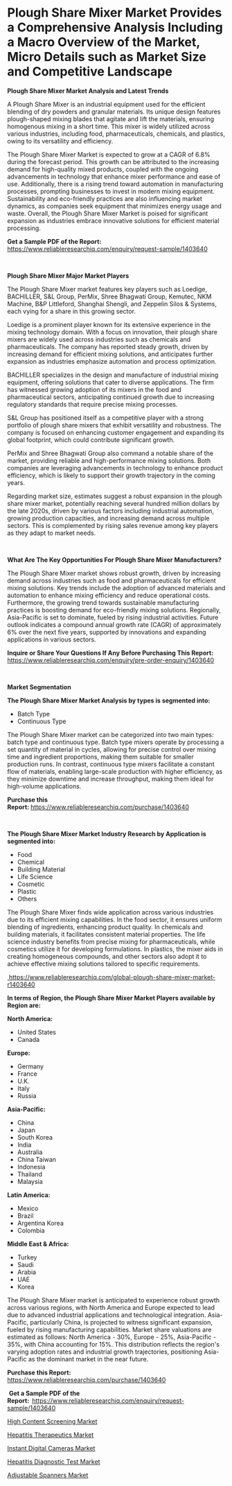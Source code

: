<p><h1>Plough Share Mixer Market Provides a Comprehensive Analysis Including a Macro Overview of the Market, Micro Details such as Market Size and Competitive Landscape</h1></p><p><strong>Plough Share Mixer Market Analysis and Latest Trends</strong></p>
<p><p>A Plough Share Mixer is an industrial equipment used for the efficient blending of dry powders and granular materials. Its unique design features plough-shaped mixing blades that agitate and lift the materials, ensuring homogenous mixing in a short time. This mixer is widely utilized across various industries, including food, pharmaceuticals, chemicals, and plastics, owing to its versatility and efficiency.</p><p>The Plough Share Mixer Market is expected to grow at a CAGR of 6.8% during the forecast period. This growth can be attributed to the increasing demand for high-quality mixed products, coupled with the ongoing advancements in technology that enhance mixer performance and ease of use. Additionally, there is a rising trend toward automation in manufacturing processes, prompting businesses to invest in modern mixing equipment. Sustainability and eco-friendly practices are also influencing market dynamics, as companies seek equipment that minimizes energy usage and waste. Overall, the Plough Share Mixer Market is poised for significant expansion as industries embrace innovative solutions for efficient material processing.</p></p>
<p><strong>Get a Sample PDF of the Report:&nbsp;</strong> <a href="https://www.reliableresearchiq.com/enquiry/request-sample/1403640?utm_campaign=1577&utm_medium=2&utm_source=Github&utm_content=ia&utm_term=23102024&utm_id=plough-share-mixer">https://www.reliableresearchiq.com/enquiry/request-sample/1403640</a></p>
<p>&nbsp;</p>
<p><strong>Plough Share Mixer Major Market Players</strong></p>
<p><p>The Plough Share Mixer market features key players such as Loedige, BACHILLER, S&L Group, PerMix, Shree Bhagwati Group, Kemutec, NKM Machine, B&P Littleford, Shanghai Shengli, and Zeppelin Silos & Systems, each vying for a share in this growing sector.</p><p>Loedige is a prominent player known for its extensive experience in the mixing technology domain. With a focus on innovation, their plough share mixers are widely used across industries such as chemicals and pharmaceuticals. The company has reported steady growth, driven by increasing demand for efficient mixing solutions, and anticipates further expansion as industries emphasize automation and process optimization.</p><p>BACHILLER specializes in the design and manufacture of industrial mixing equipment, offering solutions that cater to diverse applications. The firm has witnessed growing adoption of its mixers in the food and pharmaceutical sectors, anticipating continued growth due to increasing regulatory standards that require precise mixing processes.</p><p>S&L Group has positioned itself as a competitive player with a strong portfolio of plough share mixers that exhibit versatility and robustness. The company is focused on enhancing customer engagement and expanding its global footprint, which could contribute significant growth.</p><p>PerMix and Shree Bhagwati Group also command a notable share of the market, providing reliable and high-performance mixing solutions. Both companies are leveraging advancements in technology to enhance product efficiency, which is likely to support their growth trajectory in the coming years.</p><p>Regarding market size, estimates suggest a robust expansion in the plough share mixer market, potentially reaching several hundred million dollars by the late 2020s, driven by various factors including industrial automation, growing production capacities, and increasing demand across multiple sectors. This is complemented by rising sales revenue among key players as they adapt to market needs.</p></p>
<p>&nbsp;</p>
<p><strong>What Are The Key Opportunities For Plough Share Mixer Manufacturers?</strong></p>
<p><p>The Plough Share Mixer market shows robust growth, driven by increasing demand across industries such as food and pharmaceuticals for efficient mixing solutions. Key trends include the adoption of advanced materials and automation to enhance mixing efficiency and reduce operational costs. Furthermore, the growing trend towards sustainable manufacturing practices is boosting demand for eco-friendly mixing solutions. Regionally, Asia-Pacific is set to dominate, fueled by rising industrial activities. Future outlook indicates a compound annual growth rate (CAGR) of approximately 6% over the next five years, supported by innovations and expanding applications in various sectors.</p></p>
<p><strong>Inquire or Share Your Questions If Any Before Purchasing This Report:</strong> <a href="https://www.reliableresearchiq.com/enquiry/pre-order-enquiry/1403640?utm_campaign=1577&utm_medium=2&utm_source=Github&utm_content=ia&utm_term=23102024&utm_id=plough-share-mixer">https://www.reliableresearchiq.com/enquiry/pre-order-enquiry/1403640</a></p>
<p>&nbsp;</p>
<p><strong>Market Segmentation</strong></p>
<p><strong>The Plough Share Mixer Market Analysis by types is segmented into:</strong></p>
<p><ul><li>Batch Type</li><li>Continuous Type</li></ul></p>
<p><p>The Plough Share Mixer market can be categorized into two main types: batch type and continuous type. Batch type mixers operate by processing a set quantity of material in cycles, allowing for precise control over mixing time and ingredient proportions, making them suitable for smaller production runs. In contrast, continuous type mixers facilitate a constant flow of materials, enabling large-scale production with higher efficiency, as they minimize downtime and increase throughput, making them ideal for high-volume applications.</p></p>
<p><strong>Purchase this Report:&nbsp;</strong><a href="https://www.reliableresearchiq.com/purchase/1403640?utm_campaign=1577&utm_medium=2&utm_source=Github&utm_content=ia&utm_term=23102024&utm_id=plough-share-mixer">https://www.reliableresearchiq.com/purchase/1403640</a></p>
<p>&nbsp;</p>
<p><strong>The Plough Share Mixer Market Industry Research by Application is segmented into:</strong></p>
<p><ul><li>Food</li><li>Chemical</li><li>Building Material</li><li>Life Science</li><li>Cosmetic</li><li>Plastic</li><li>Others</li></ul></p>
<p><p>The Plough Share Mixer finds wide application across various industries due to its efficient mixing capabilities. In the food sector, it ensures uniform blending of ingredients, enhancing product quality. In chemicals and building materials, it facilitates consistent material properties. The life science industry benefits from precise mixing for pharmaceuticals, while cosmetics utilize it for developing formulations. In plastics, the mixer aids in creating homogeneous compounds, and other sectors also adopt it to achieve effective mixing solutions tailored to specific requirements.</p></p>
<p><a href="https://www.reliableresearchiq.com/global-plough-share-mixer-market-r1403640?utm_campaign=1577&utm_medium=2&utm_source=Github&utm_content=ia&utm_term=23102024&utm_id=plough-share-mixer">&nbsp;https://www.reliableresearchiq.com/global-plough-share-mixer-market-r1403640</a></p>
<p><strong>In terms of Region, the Plough Share Mixer Market Players available by Region are:</strong></p>
<p>
    <p> <strong> North America: </strong>
        <ul>
            <li>United States</li>
            <li>Canada</li>
        </ul>
        </p> 
    <p> <strong> Europe: </strong>
        <ul>
            <li>Germany</li>
            <li>France</li>
            <li>U.K.</li>
            <li>Italy</li>
            <li>Russia</li>
        </ul>
        </p> 
    <p> <strong> Asia-Pacific: </strong>
        <ul>
            <li>China</li>
            <li>Japan</li>
            <li>South Korea</li>
            <li>India</li>
            <li>Australia</li>
            <li>China Taiwan</li>
            <li>Indonesia</li>
            <li>Thailand</li>
            <li>Malaysia</li>
        </ul>
        </p> 
    <p> <strong> Latin America: </strong>
        <ul>
            <li>Mexico</li>
            <li>Brazil</li>
            <li>Argentina Korea</li>
            <li>Colombia</li>
        </ul>
        </p> 
    <p> <strong> Middle East & Africa: </strong>
        <ul>
            <li>Turkey</li>
            <li>Saudi</li>
            <li>Arabia</li>
            <li>UAE</li>
            <li>Korea</li>
        </ul>
    </p>
    </p>
<p><p>The Plough Share Mixer market is anticipated to experience robust growth across various regions, with North America and Europe expected to lead due to advanced industrial applications and technological integration. Asia-Pacific, particularly China, is projected to witness significant expansion, fueled by rising manufacturing capabilities. Market share valuations are estimated as follows: North America - 30%, Europe - 25%, Asia-Pacific - 35%, with China accounting for 15%. This distribution reflects the region's varying adoption rates and industrial growth trajectories, positioning Asia-Pacific as the dominant market in the near future.</p></p>
<p><strong>Purchase this Report: </strong><a href="https://www.reliableresearchiq.com/purchase/1403640?utm_campaign=1577&utm_medium=2&utm_source=Github&utm_content=ia&utm_term=23102024&utm_id=plough-share-mixer">https://www.reliableresearchiq.com/purchase/1403640</a></p>
<p>&nbsp;<strong>Get a Sample PDF of the Report:&nbsp;&nbsp;</strong><a href="https://www.reliableresearchiq.com/enquiry/request-sample/1403640?utm_campaign=1577&utm_medium=2&utm_source=Github&utm_content=ia&utm_term=23102024&utm_id=plough-share-mixer">https://www.reliableresearchiq.com/enquiry/request-sample/1403640</a></p>
<p><strong></strong></p>
<p><p><a href="https://www.linkedin.com/pulse/high-content-screening-industry-resonance-133-amplification-2c1ee?utm_campaign=1577&utm_medium=2&utm_source=Github&utm_content=ia&utm_term=23102024&utm_id=plough-share-mixer">High Content Screening Market</a></p><p><a href="https://www.linkedin.com/pulse/opportunities-challenges-hepatitis-therapeutics-market-8yd7e?utm_campaign=1577&utm_medium=2&utm_source=Github&utm_content=ia&utm_term=23102024&utm_id=plough-share-mixer">Hepatitis Therapeutics Market</a></p><p><a href="https://issuu.com/reportprime-2/docs/instant-digital-cameras-market-size_6ac019c82006be?utm_campaign=1577&utm_medium=2&utm_source=Github&utm_content=ia&utm_term=23102024&utm_id=plough-share-mixer">Instant Digital Cameras Market</a></p><p><a href="https://www.linkedin.com/pulse/opportunities-challenges-hepatitis-diagnostic-test-market-strategic-korye?utm_campaign=1577&utm_medium=2&utm_source=Github&utm_content=ia&utm_term=23102024&utm_id=plough-share-mixer">Hepatitis Diagnostic Test Market</a></p><p><a href="https://issuu.com/reportprime-2/docs/adjustable-spanners-market-size-203_a1e1550ec14c20?utm_campaign=1577&utm_medium=2&utm_source=Github&utm_content=ia&utm_term=23102024&utm_id=plough-share-mixer">Adjustable Spanners Market</a></p></p>